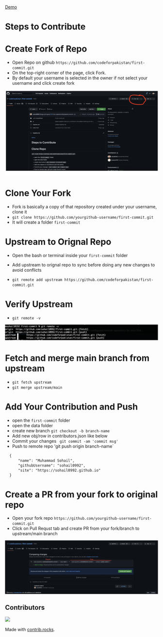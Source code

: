 [Demo](https://codeforpakistan.github.io/first-commit/)

# Steps to Contribute

# Create Fork of Repo

 - Open Repo on github `https://github.com/codeforpakistan/first-commit.git`
 - On the top-right corner of the page, click Fork.
 - By default your username is selected in the owner if not select your username and click create fork

![fork](./assets/fork.png)

# Clone Your Fork

- Fork is basically a copy of that repository created under your username, clone it
- `git clone https://github.com/yourgithub-username/first-commit.git`
- It will create a folder `first-commit`

# Upstream to Orignal Repo

- Open the bash or terminal inside your `first-commit` folder

- Add upstream to orignal repo to sync before doing any new changes to avoid conflicts

- `git remote add upstream https://github.com/codeforpakistan/first-commit.git`


# Verify Upstream

- `git remote -v`


![upsteam](./assets/upstream.png)


# Fetch and merge main branch from upstream

- `git fetch upstream`
- `git merge upstream/main`

# Add Your Contribution and Push

- open the `first-commit` folder
- open the data folder
- create new branch `git checkout -b branch-name`
- Add new obj/row in contributors.json like below
- Commit your changes ` git commit -am 'commit msg'`
- Push to remote repo 'git push origin branch-name`

```
  {
      "name": "Muhammad Sohail",
      "githubUsername": "sohail0992",
      "site": "https://sohail0992.github.io"
  }
```

# Create a PR from your fork to original repo

- Open your fork repo `https://github.com/yourgithub-username/first-commit.git`
- Click on Pull Requst tab and create PR from your fork/branch to upstream/main branch

![PR](./assets/PR.png)

## Contributors

<a href="https://github.com/codeforpakistan/first-commit/graphs/contributors">
  <img src="https://contrib.rocks/image?repo=codeforpakistan/first-commit" />
</a>

Made with [contrib.rocks](https://contrib.rocks).
